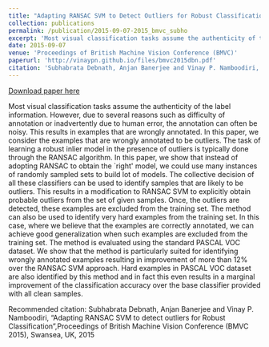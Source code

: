 ```yaml
---
title: "Adapting RANSAC SVM to Detect Outliers for Robust Classification."
collection: publications
permalink: /publication/2015-09-07-2015_bmvc_subho
excerpt: 'Most visual classification tasks assume the authenticity of the label information. However, due to several reasons such as difficulty of annotation or inadvertently due to human error, the annotation can often be noisy. This results in examples that are wrongly annotated. In this paper, we consider the examples that are wrongly annotated to be outliers. The task of learning a robust inlier model in the presence of outliers is typically done through the RANSAC algorithm. In this paper, we show that instead of adopting RANSAC to obtain the `right&apos; model, we could use many instances of randomly sampled sets to build lot of models. The collective decision of all these classifiers can be used to identify samples that are likely to be outliers. This results in a modification to RANSAC SVM to explicitly obtain probable outliers from the set of given samples. Once, the outliers are detected, these examples are excluded from the training set. The method can also be used to identify very hard examples from the training set. In this case, where we believe that the examples are correctly annotated, we can achieve good generalization when such examples are excluded from the training set. The method is evaluated using the standard PASCAL VOC dataset. We show that the method is particularly suited for identifying wrongly annotated examples resulting in improvement of more than 12\% over the RANSAC SVM approach. Hard examples in PASCAL VOC dataset are also identified by this method and in fact this even results in a marginal improvement of the classification accuracy over the base classifier provided with all clean samples. '
date: 2015-09-07
venue: 'Proceedings of British Machine Vision Conference (BMVC)'
paperurl: 'http://vinaypn.github.io/files/bmvc2015dbn.pdf'
citation: 'Subhabrata Debnath, Anjan Banerjee and Vinay P. Namboodiri, “Adapting RANSAC SVM to detect outliers for Robust Classification”,Proceedings of British Machine Vision Conference (BMVC 2015), Swansea, UK, 2015'
---
```


<a href='http://vinaypn.github.io/files/bmvc2015dbn.pdf'>Download paper here</a>

Most visual classification tasks assume the authenticity of the label information. However, due to several reasons such as difficulty of annotation or inadvertently due to human error, the annotation can often be noisy. This results in examples that are wrongly annotated. In this paper, we consider the examples that are wrongly annotated to be outliers. The task of learning a robust inlier model in the presence of outliers is typically done through the RANSAC algorithm. In this paper, we show that instead of adopting RANSAC to obtain the `right&apos; model, we could use many instances of randomly sampled sets to build lot of models. The collective decision of all these classifiers can be used to identify samples that are likely to be outliers. This results in a modification to RANSAC SVM to explicitly obtain probable outliers from the set of given samples. Once, the outliers are detected, these examples are excluded from the training set. The method can also be used to identify very hard examples from the training set. In this case, where we believe that the examples are correctly annotated, we can achieve good generalization when such examples are excluded from the training set. The method is evaluated using the standard PASCAL VOC dataset. We show that the method is particularly suited for identifying wrongly annotated examples resulting in improvement of more than 12\% over the RANSAC SVM approach. Hard examples in PASCAL VOC dataset are also identified by this method and in fact this even results in a marginal improvement of the classification accuracy over the base classifier provided with all clean samples. 

Recommended citation: Subhabrata Debnath, Anjan Banerjee and Vinay P. Namboodiri, “Adapting RANSAC SVM to detect outliers for Robust Classification”,Proceedings of British Machine Vision Conference (BMVC 2015), Swansea, UK, 2015